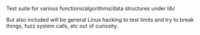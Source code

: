 Test suite for various functions/algorithms/data structures under lib/

But also included will be general Linux hacking to test limits and try to break things, fuzz system calls, etc out of curiosity.

